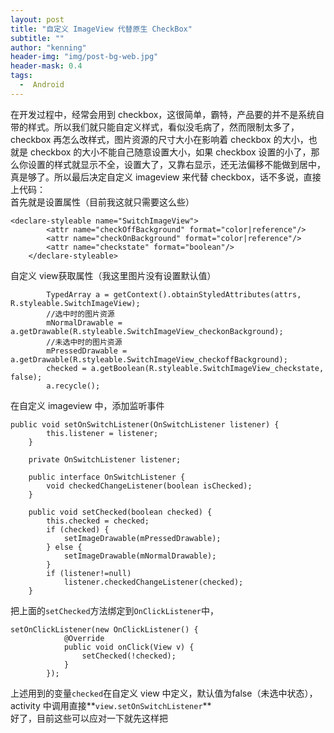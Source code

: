 ```yaml
---
layout: post
title: "自定义 ImageView 代替原生 CheckBox"
subtitle: ""
author: "kenning"
header-img: "img/post-bg-web.jpg"
header-mask: 0.4
tags:
  -  Android
--- 
```

在开发过程中，经常会用到 checkbox，这很简单，霸特，产品要的并不是系统自带的样式。所以我们就只能自定义样式，看似没毛病了，然而限制太多了，checkbox 再怎么改样式，图片资源的尺寸大小在影响着 checkbox 的大小，也就是 checkbox 的大小不能自己随意设置大小，如果 checkbox 设置的小了，那么你设置的样式就显示不全，设置大了，又靠右显示，还无法偏移不能做到居中，真是够了。所以最后决定自定义 imageview 来代替 checkbox，话不多说，直接上代码：
<br>
首先就是设置属性（目前我这就只需要这么些）

```
<declare-styleable name="SwitchImageView">
        <attr name="checkOffBackground" format="color|reference"/>
        <attr name="checkOnBackground" format="color|reference"/>
        <attr name="checkstate" format="boolean"/>
    </declare-styleable>
```
自定义 view获取属性（我这里图片没有设置默认值）
```
        TypedArray a = getContext().obtainStyledAttributes(attrs, R.styleable.SwitchImageView);
        //选中时的图片资源
        mNormalDrawable = a.getDrawable(R.styleable.SwitchImageView_checkonBackground);
        //未选中时的图片资源
        mPressedDrawable = a.getDrawable(R.styleable.SwitchImageView_checkoffBackground);
        checked = a.getBoolean(R.styleable.SwitchImageView_checkstate, false);
        a.recycle();
```

在自定义 imageview 中，添加监听事件
```
public void setOnSwitchListener(OnSwitchListener listener) {
        this.listener = listener;
    }

    private OnSwitchListener listener;

    public interface OnSwitchListener {
        void checkedChangeListener(boolean isChecked);
    }

    public void setChecked(boolean checked) {
        this.checked = checked;
        if (checked) {
            setImageDrawable(mPressedDrawable);
        } else {
            setImageDrawable(mNormalDrawable);
        }
        if (listener!=null)
            listener.checkedChangeListener(checked);
    }
```
把上面的`setChecked`方法绑定到`OnClickListener`中，

```
setOnClickListener(new OnClickListener() {
            @Override
            public void onClick(View v) {
                setChecked(!checked);
            }
        });
```

上述用到的变量`checked`在自定义 view 中定义，默认值为false（未选中状态），activity 中调用直接**`view.setOnSwitchListener`**
<br>
好了，目前这些可以应对一下就先这样把